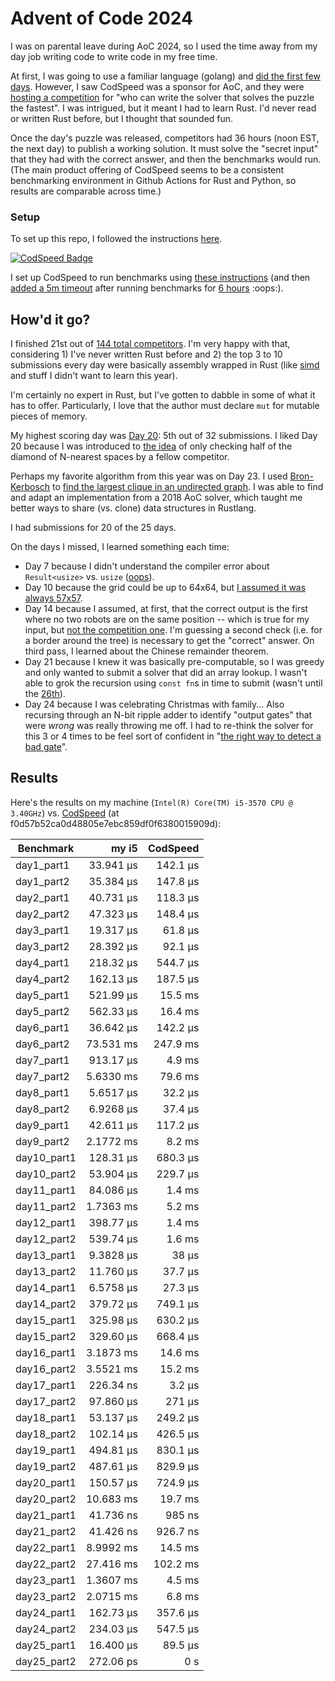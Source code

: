 # Advent of Code 2024

I was on parental leave during AoC 2024, so I used the time away from my day job writing code to write code in my free time. 

At first, I was going to use a familiar language (golang) and [did the first few days](https://github.com/joshprzybyszewski/aoc2022/tree/2024). However, I saw CodSpeed was a sponsor for AoC, and they were [hosting a competition](https://codspeed.io/advent) for "who can write the solver that solves the puzzle the fastest". I was intrigued, but it meant I had to learn Rust. I'd never read or written Rust before, but I thought that sounded fun.

Once the day's puzzle was released, competitors had 36 hours (noon EST, the next day) to publish a working solution. It must solve the "secret input" that they had with the correct answer, and then the benchmarks would run. (The main product offering of CodSpeed seems to be a consistent benchmarking environment in Github Actions for Rust and Python, so results are comparable across time.)

### Setup

To set up this repo, I followed the instructions [here](https://github.com/gobanos/cargo-aoc). 

[![CodSpeed Badge](https://img.shields.io/endpoint?url=https://codspeed.io/badge.json)](https://codspeed.io/joshprzybyszewski/aocrust/benchmarks)

I set up CodSpeed to run benchmarks using [these instructions](https://gist.github.com/art049/a824a8607898241a3fe061488817099e) (and then [added a 5m timeout](https://github.com/joshprzybyszewski/aocrust/commit/a55c25aa02b6a78d0229a60c1940d429b3915673) after running benchmarks for [6 hours](https://github.com/joshprzybyszewski/aocrust/actions/runs/12508202699/job/34895943036) :oops:).

## How'd it go?

I finished 21st out of [144 total competitors](https://codspeed.io/advent/leaderboard/global). I'm very happy with that, considering 1) I've never written Rust before and 2) the top 3 to 10 submissions every day were basically assembly wrapped in Rust (like [simd](https://github.com/indiv0/aoc-fastest) and stuff I didn't want to learn this year).

I'm certainly no expert in Rust, but I've gotten to dabble in some of what it has to offer. Particularly, I love that the author must declare `mut` for mutable pieces of memory.

My highest scoring day was [Day 20](https://codspeed.io/advent/day/20): 5th out of 32 submissions. I liked Day 20 because I was introduced to [the idea](https://github.com/joshprzybyszewski/aocrust/blob/c47f48c7ae533b0d9cfaddc541a78fa2333b7813/src/day20.rs#L163-L164) of only checking half of the diamond of N-nearest spaces by a fellow competitor.

Perhaps my favorite algorithm from this year was on Day 23. I used [Bron-Kerbosch](https://en.wikipedia.org/wiki/Bron%E2%80%93Kerbosch_algorithm) to [find the largest clique in an undirected graph](https://github.com/joshprzybyszewski/aocrust/blob/c47f48c7ae533b0d9cfaddc541a78fa2333b7813/src/day23.rs#L219-L272). I was able to find and adapt an implementation from a 2018 AoC solver, which taught me better ways to share (vs. clone) data structures in Rustlang.

I had submissions for 20 of the 25 days. 

On the days I missed, I learned something each time:
-  Day 7 because I didn't understand the compiler error about `Result<usize>` vs. `usize` ([oops](https://github.com/joshprzybyszewski/aocrust/commit/a1aaf3d6b729f674f8500f1fc7c4259da0e4b324)). 
- Day 10 because the grid could be up to 64x64, but [I assumed it was always 57x57](https://github.com/joshprzybyszewski/aocrust/commit/f1c5d2204bc38f00afe2afcc171c80e91279beab).
- Day 14 because I assumed, at first, that the correct output is the first where no two robots are on the same position -- which is true for my input, but [not the competition one](https://github.com/joshprzybyszewski/aocrust/commit/9be02107d5e604f21737e8faed706162e0fdf5cf). I'm guessing a second check (i.e. for a border around the tree) is necessary to get the "correct" answer. On third pass, I learned about the Chinese remainder theorem.
- Day 21 because I knew it was basically pre-computable, so I was greedy and only wanted to submit a solver that did an array lookup. I wasn't able to grok the recursion using `const fn`s in time to submit (wasn't until the [26th](https://github.com/joshprzybyszewski/aocrust/commit/58a2aafbfcf6c89d4a09fbb1873fc852ece08804)).
- Day 24 because I was celebrating Christmas with family... Also recursing through an N-bit ripple adder to identify "output gates" that were _wrong_ was really throwing me off. I had to re-think the solver for this 3 or 4 times to be feel sort of confident in "[the right way to detect a bad gate](https://github.com/joshprzybyszewski/aocrust/commit/af9fe38a163d671d83469bdaf244c3e1175349bd)".

## Results

Here's the results on my machine (`Intel(R) Core(TM) i5-3570 CPU @ 3.40GHz`) vs. [CodSpeed](https://codspeed.io/joshprzybyszewski/aocrust/benchmarks) (at f0d57b52ca0d48805e7ebc859df0f6380015909d):

| Benchmark | my i5 | CodSpeed |
| - | -: | -: |
| day1_part1 | 33.941 µs | 142.1 µs |
| day1_part2 | 35.384 µs | 147.8 µs |
| day2_part1 | 40.731 µs | 118.3 µs |
| day2_part2 | 47.323 µs | 148.4 µs |
| day3_part1 | 19.317 µs | 61.8 µs |
| day3_part2 | 28.392 µs | 92.1 µs |
| day4_part1 | 218.32 µs | 544.7 µs |
| day4_part2 | 162.13 µs | 187.5 µs |
| day5_part1 | 521.99 µs | 15.5 ms |
| day5_part2 | 562.33 µs | 16.4 ms |
| day6_part1 | 36.642 µs | 142.2 µs |
| day6_part2 | 73.531 ms | 247.9 ms |
| day7_part1 | 913.17 µs | 4.9 ms |
| day7_part2 | 5.6330 ms | 79.6 ms |
| day8_part1 | 5.6517 µs | 32.2 µs |
| day8_part2 | 6.9268 µs | 37.4 µs |
| day9_part1 | 42.611 µs | 117.2 µs |
| day9_part2 | 2.1772 ms | 8.2 ms |
| day10_part1 | 128.31 µs | 680.3 µs |
| day10_part2 | 53.904 µs | 229.7 µs |
| day11_part1 | 84.086 µs | 1.4 ms |
| day11_part2 | 1.7363 ms | 5.2 ms |
| day12_part1 | 398.77 µs | 1.4 ms |
| day12_part2 | 539.74 µs | 1.6 ms |
| day13_part1 | 9.3828 µs | 38 µs |
| day13_part2 | 11.760 µs | 37.7 µs |
| day14_part1 | 6.5758 µs | 27.3 µs |
| day14_part2 | 379.72 µs | 749.1 µs |
| day15_part1 | 325.98 µs | 630.2 µs |
| day15_part2 | 329.60 µs | 668.4 µs |
| day16_part1 | 3.1873 ms | 14.6 ms |
| day16_part2 | 3.5521 ms | 15.2 ms |
| day17_part1 | 226.34 ns | 3.2 µs |
| day17_part2 | 97.860 µs | 271 µs |
| day18_part1 | 53.137 µs | 249.2 µs |
| day18_part2 | 102.14 µs | 426.5 µs |
| day19_part1 | 494.81 µs | 830.1 µs |
| day19_part2 | 487.61 µs | 829.9 µs |
| day20_part1 | 150.57 µs | 724.9 µs |
| day20_part2 | 10.683 ms | 19.7 ms |
| day21_part1 | 41.736 ns | 985 ns |
| day21_part2 | 41.426 ns | 926.7 ns |
| day22_part1 | 8.9992 ms | 14.5 ms |
| day22_part2 | 27.416 ms | 102.2 ms |
| day23_part1 | 1.3607 ms | 4.5 ms |
| day23_part2 | 2.0715 ms | 6.8 ms |
| day24_part1 | 162.73 µs | 357.6 µs |
| day24_part2 | 234.03 µs | 547.5 µs |
| day25_part1 | 16.400 µs | 89.5 µs |
| day25_part2 | 272.06 ps | 0 s |
